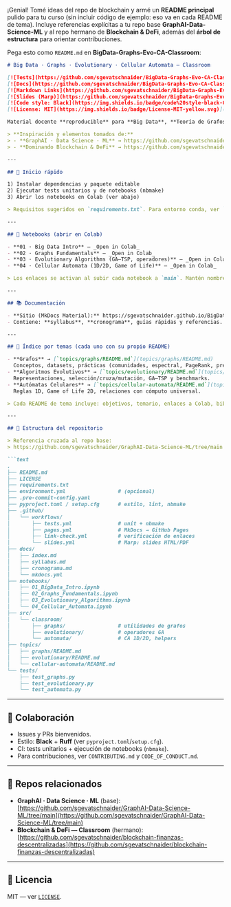 ¡Genial! Tomé ideas del repo de blockchain y armé un **README principal** pulido para tu curso (sin incluir código de ejemplo: eso va en cada README de tema). Incluye referencias explícitas a tu repo base **GraphAI-Data-Science-ML** y al repo hermano de **Blockchain & DeFi**, además del **árbol de estructura** para orientar contribuciones.

Pega esto como `README.md` en **BigData-Graphs-Evo-CA-Classroom**:

````markdown
# Big Data · Graphs · Evolutionary · Cellular Automata — Classroom

[![Tests](https://github.com/sgevatschnaider/BigData-Graphs-Evo-CA-Classroom/actions/workflows/tests.yml/badge.svg)](https://github.com/sgevatschnaider/BigData-Graphs-Evo-CA-Classroom/actions/workflows/tests.yml)
[![Docs](https://github.com/sgevatschnaider/BigData-Graphs-Evo-CA-Classroom/actions/workflows/pages.yml/badge.svg)](https://sgevatschnaider.github.io/BigData-Graphs-Evo-CA-Classroom/)
[![Markdown Links](https://github.com/sgevatschnaider/BigData-Graphs-Evo-CA-Classroom/actions/workflows/link-check.yml/badge.svg)](https://github.com/sgevatschnaider/BigData-Graphs-Evo-CA-Classroom/actions/workflows/link-check.yml)
[![Slides (Marp)](https://github.com/sgevatschnaider/BigData-Graphs-Evo-CA-Classroom/actions/workflows/slides.yml/badge.svg)](https://github.com/sgevatschnaider/BigData-Graphs-Evo-CA-Classroom/actions/workflows/slides.yml)
[![Code style: Black](https://img.shields.io/badge/code%20style-black-000000.svg)](https://github.com/psf/black)
[![License: MIT](https://img.shields.io/badge/License-MIT-yellow.svg)](LICENSE)

Material docente **reproducible** para **Big Data**, **Teoría de Grafos**, **Algoritmos Evolutivos** y **Autómatas Celulares**: notebooks con **Open in Colab**, módulos en `src/`, **tests** (incluye ejecución de notebooks con `nbmake`) y **docs** (MkDocs Material: syllabus + cronograma).

> **Inspiración y elementos tomados de:**
> - **GraphAI · Data Science · ML** → https://github.com/sgevatschnaider/GraphAI-Data-Science-ML/tree/main  
> - **Dominando Blockchain & DeFi** → https://github.com/sgevatschnaider/blockchain-finanzas-descentralizadas

---

## 🚀 Inicio rápido

1) Instalar dependencias y paquete editable  
2) Ejecutar tests unitarios y de notebooks (nbmake)  
3) Abrir los notebooks en Colab (ver abajo)

> Requisitos sugeridos en `requirements.txt`. Para entorno conda, ver `environment.yml` (opcional).

---

## 📓 Notebooks (abrir en Colab)

- **01 · Big Data Intro** – _Open in Colab_  
- **02 · Graphs Fundamentals** – _Open in Colab_  
- **03 · Evolutionary Algorithms (GA–TSP, operadores)** – _Open in Colab_  
- **04 · Cellular Automata (1D/2D, Game of Life)** – _Open in Colab_

> Los enlaces se activan al subir cada notebook a `main`. Mantén nombres estables (`01_*.ipynb`, `02_*.ipynb`, etc.).

---

## 📚 Documentación

- **Sitio (MkDocs Material):** https://sgevatschnaider.github.io/BigData-Graphs-Evo-CA-Classroom/  
- Contiene: **syllabus**, **cronograma**, guías rápidas y referencias.

---

## 🧭 Índice por temas (cada uno con su propio README)

- **Grafos** → [`topics/graphs/README.md`](topics/graphs/README.md)  
  Conceptos, datasets, prácticas (comunidades, espectral, PageRank, predicción de enlaces).  
- **Algoritmos Evolutivos** → [`topics/evolutionary/README.md`](topics/evolutionary/README.md)  
  Representaciones, selección/cruza/mutación, GA–TSP y benchmarks.  
- **Autómatas Celulares** → [`topics/cellular-automata/README.md`](topics/cellular-automata/README.md)  
  Reglas 1D, Game of Life 2D, relaciones con cómputo universal.

> Cada README de tema incluye: objetivos, temario, enlaces a Colab, bibliografía y ejercicios. El **código** ejemplo vive en los notebooks y en `src/`.

---

## 🔧 Estructura del repositorio

> Referencia cruzada al repo base:  
> https://github.com/sgevatschnaider/GraphAI-Data-Science-ML/tree/main

```text
.
├── README.md
├── LICENSE
├── requirements.txt
├── environment.yml                 # (opcional)
├── .pre-commit-config.yaml
├── pyproject.toml / setup.cfg      # estilo, lint, nbmake
├── .github/
│   └── workflows/
│       ├── tests.yml               # unit + nbmake
│       ├── pages.yml               # MkDocs → GitHub Pages
│       ├── link-check.yml          # verificación de enlaces
│       └── slides.yml              # Marp: slides HTML/PDF
├── docs/
│   ├── index.md
│   ├── syllabus.md
│   ├── cronograma.md
│   └── mkdocs.yml
├── notebooks/
│   ├── 01_BigData_Intro.ipynb
│   ├── 02_Graphs_Fundamentals.ipynb
│   ├── 03_Evolutionary_Algorithms.ipynb
│   └── 04_Cellular_Automata.ipynb
├── src/
│   └── classroom/
│       ├── graphs/                 # utilidades de grafos
│       ├── evolutionary/           # operadores GA
│       └── automata/               # CA 1D/2D, helpers
├── topics/
│   ├── graphs/README.md
│   ├── evolutionary/README.md
│   └── cellular-automata/README.md
└── tests/
    ├── test_graphs.py
    ├── test_evolutionary.py
    └── test_automata.py
````

---

## 🤝 Colaboración

* Issues y PRs bienvenidos.
* Estilo: **Black** + **Ruff** (ver `pyproject.toml`/`setup.cfg`).
* CI: tests unitarios + ejecución de notebooks (`nbmake`).
* Para contribuciones, ver `CONTRIBUTING.md` y `CODE_OF_CONDUCT.md`.

---

## 🔗 Repos relacionados

* **GraphAI · Data Science · ML** (base):
  [https://github.com/sgevatschnaider/GraphAI-Data-Science-ML/tree/main](https://github.com/sgevatschnaider/GraphAI-Data-Science-ML/tree/main)
* **Blockchain & DeFi — Classroom** (hermano):
  [https://github.com/sgevatschnaider/blockchain-finanzas-descentralizadas](https://github.com/sgevatschnaider/blockchain-finanzas-descentralizadas)

---

## 📄 Licencia

MIT — ver [`LICENSE`](LICENSE).


